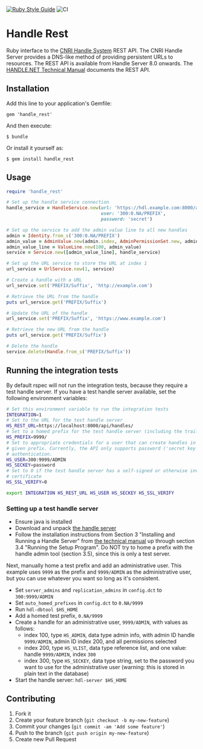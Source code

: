[![Ruby Style Guide](https://img.shields.io/badge/code_style-standard-brightgreen.svg)](https://github.com/testdouble/standard)
![CI](https://github.com/mlibrary/handle_rest/actions/workflows/ci.yml/badge.svg)

# Handle Rest

Ruby interface to the [CNRI Handle System](http://handle.net/) REST API.  The
CNRI Handle Server provides a DNS-like method of providing persistent URLs to
resources.  The REST API is available from Handle Server 8.0 onwards. The
[HANDLE.NET Technical Manual](http://www.handle.net/tech_manual/HN_Tech_Manual_8.pdf) 
documents the REST API.

## Installation

Add this line to your application's Gemfile:

    gem 'handle_rest'

And then execute:

    $ bundle

Or install it yourself as:

    $ gem install handle_rest

## Usage

```ruby
require 'handle_rest'

# Set up the handle service connection
handle_service = HandleService.new(url: 'https://hdl.example.com:8000/api/handles',
                                   user: '300:0.NA/PREFIX', 
                                   password: 'secret')

# Set up the service to add the admin value line to all new handles
admin = Identity.from_s('300:0.NA/PREFIX')
admin_value = AdminValue.new(admin.index, AdminPermissionSet.new, admin.handle)
admin_value_line = ValueLine.new(100, admin_value)
service = Service.new([admin_value_line], handle_service)

# Set up the URL service to store the URL at index 1
url_service = UrlService.new(1, service)

# Create a handle with a URL
url_service.set('PREFIX/Suffix', 'http://example.com')

# Retrieve the URL from the handle
puts url_service.get('PREFIX/Suffix')

# Update the URL of the handle
url_service.set('PREFIX/Suffix', 'https://www.example.com')

# Retrieve the new URL from the handle
puts url_service.get('PREFIX/Suffix')

# Delete the handle
service.delete(Handle.from_s('PREFIX/Suffix'))
```

## Running the integration tests

By default rspec will not run the integration tests, because they require a test handle server.
If you have a test handle server available, set the following environment variables:

```bash
# Set this environment variable to run the integration tests
INTEGRATION=1
# Set to the URL for the test handle server
HS_REST_URL=https://localhost:8000/api/handles/
# Set to a homed prefix for the test handle server (including the trailing '/')
HS_PREFIX=9999/
# Set to appropriate credentials for a user that can create handles in the 
# given prefix. Currently, the API only supports password ('secret key')
# authentication.
HS_USER=300:9999/ADMIN
HS_SECKEY=password
# Set to 0 if the test handle server has a self-signed or otherwise invalid SSL
# certificate
HS_SSL_VERIFY=0

export INTEGRATION HS_REST_URL HS_USER HS_SECKEY HS_SSL_VERIFY
```

### Setting up a test handle server

* Ensure java is installed
* Download and unpack [the handle server](http://handle.net/download_hnr.html)
* Follow the installation instructions from Section 3 "Installing and Running a Handle Server" from [the technical manual](http://www.handle.net/tech_manual/HN_Tech_Manual_8.pdf) up through section 3.4 "Running the Setup Program". Do NOT try to home a prefix with the handle admin tool (section 3.5), since this is only a test server.

Next, manually home a test prefix and add an administrative user. This example
uses `9999` as the prefix and `9999/ADMIN` as the administrative user, but you
can use whatever you want so long as it's consistent.

* Set `server_admins` and `replication_admins` in `config.dct` to `300:9999/ADMIN`
* Set `auto_homed_prefixes` in `config.dct` to `0.NA/9999`
* Run `hdl-dbtool $HS_HOME` 
* Add a homed test prefix, `0.NA/9999`
* Create a handle for an administrative user, `9999/ADMIN`, with values as follows:
  * index 100, type `HS_ADMIN`, data type admin info, with admin ID handle `9999/ADMIN`, admin ID index 200, and all permissions selected
  * index 200, type `HS_VLIST`, data type reference list, and one value: handle `9999/ADMIN`, index `300`
  * index 300, type `HS_SECKEY`, data type string, set to the password you want to use for the administrative user (warning: this is stored in plain text in the database)
* Start the handle server: `hdl-server $HS_HOME`


## Contributing

1. Fork it
2. Create your feature branch (`git checkout -b my-new-feature`)
3. Commit your changes (`git commit -am 'Add some feature'`)
4. Push to the branch (`git push origin my-new-feature`)
5. Create new Pull Request
